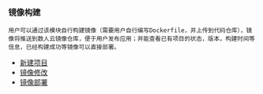 ###  镜像构建
    用户可以通过该模块自行构建镜像（需要用户自行编写Dockerfile，并上传到代码仓库），镜像将推送到数人云镜像仓库，便于用户发布应用；并能查看已有项目的状态，版本，构建时间等信息，已经构建成功等镜像可以直接部署。 

  * [新建项目](images01.md)
  * [镜像修改](images02.md)
  * [镜像部署](images03.md)
    
